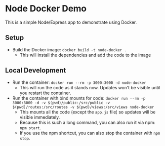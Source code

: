 # Node Docker Demo

This is a simple Node/Express app to demonstrate using Docker.

## Setup

- Build the Docker image: `docker build -t node-docker .`
  - This will install the dependencies and add the code to the image

## Local Development
- Run the container: `docker run --rm -p 3000:3000 -d node-docker`
  - This will run the code as it stands now. Updates won't be visible until you restart the container.
- Run the container with bind mounts for code: `docker run --rm -p 3000:3000 -d -v $(pwd)/public:/src/public -v $(pwd)/routes:/src/routes -v $(pwd)/views:/src/views node-docker`
  - This mounts all the code (except the `app.js` file) so updates will be visible immediately.
  - Because this is such a long command, you can also run it via npm: `npm start`.
  - If you use the npm shortcut, you can also stop the container with `npm stop`.

